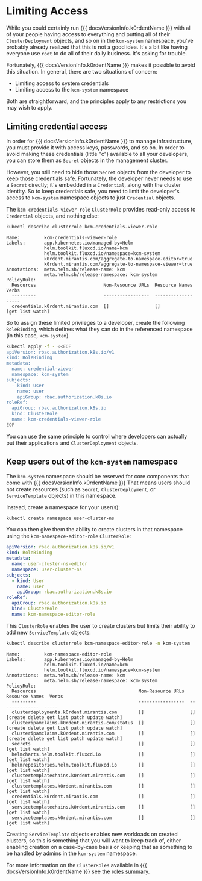 # Limiting Access

While you could certainly run {{{ docsVersionInfo.k0rdentName }}} with all of your people
having access to everything and putting all of their `ClusterDeployment` objects, and so on
in the `kcm-system` namespace, you've probably already realized that this is not a good idea.
It's a bit like having everyone use `root` to do all of their daily business.  It's asking for
trouble.

Fortunately, {{{ docsVersionInfo.k0rdentName }}} makes it possible to avoid this situation. 
In general, there are two situations of concern:

* Limiting access to system credentials
* Limiting access to the `kcm-system` namespace

Both are straightforward, and the principles apply to any restrictions you may wish to apply.

## Limiting credential access

In order for {{{ docsVersionInfo.k0rdentName }}} to manage infrastructure, you must provide it
with access keys, passwords, and so on. In order to avoid making these credentials (little "c")
available to all your developers, you can store them as `Secret` objects in the management cluster.

However, you still need to hide those `Secret` objects from the developer to keep those credentials
safe.  Fortunately, the developer never needs to use a `Secret` directly; it's embedded in a `Credential`,
along with the cluster identity. So to keep credentials safe, you need to limit the developer's access
to `kcm-system` namespace objects to just `Credential` objects.

The `kcm-credentials-viewer-role` `ClusterRole` provides read-only access to `Credential` objects, 
and nothing else:

```bash
kubectl describe clusterrole kcm-credentials-viewer-role
```
```console
Name:         kcm-credentials-viewer-role
Labels:       app.kubernetes.io/managed-by=Helm
              helm.toolkit.fluxcd.io/name=kcm
              helm.toolkit.fluxcd.io/namespace=kcm-system
              k0rdent.mirantis.com/aggregate-to-namespace-editor=true
              k0rdent.mirantis.com/aggregate-to-namespace-viewer=true
Annotations:  meta.helm.sh/release-name: kcm
              meta.helm.sh/release-namespace: kcm-system
PolicyRule:
  Resources                         Non-Resource URLs  Resource Names  Verbs
  ---------                         -----------------  --------------  -----
  credentials.k0rdent.mirantis.com  []                 []              [get list watch]
```

So to assign these limited privileges to a developer, create the 
following `RoleBinding`, which defines what they can do in the referenced namespace
(in this case, `kcm-system`).

```bash
kubectl apply -f - <<EOF
apiVersion: rbac.authorization.k8s.io/v1
kind: RoleBinding
metadata:
  name: credential-viewer
  namespace: kcm-system
subjects:
  - kind: User
    name: user
    apiGroup: rbac.authorization.k8s.io
roleRef:
  apiGroup: rbac.authorization.k8s.io
  kind: ClusterRole
  name: kcm-credentials-viewer-role
EOF
```

You can use the same principle to control where developers can actually put their
applications and `ClusterDeployment` objects.


## Keep users out of the `kcm-system` namespace

The `kcm-system` namespace should be reserved for core components that come with {{{ docsVersionInfo.k0rdentName }}}
That means users should not create resources (such as `Secret`, `ClusterDeployment`, or `ServiceTemplate` objects) 
in this namespace.

Instead, create a namespace for your user(s):

```bash
kubectl create namespace user-cluster-ns
```

You can then give them the ability to create clusters in that namespace using the `kcm-namespace-editor-role`
`ClusterRole`:

```yaml
apiVersion: rbac.authorization.k8s.io/v1
kind: RoleBinding
metadata:
  name: user-cluster-ns-editor
  namespace: user-cluster-ns
subjects:
  - kind: User
    name: user
    apiGroup: rbac.authorization.k8s.io
roleRef:
  apiGroup: rbac.authorization.k8s.io
  kind: ClusterRole
  name: kcm-namespace-editor-role
```

This `ClusterRole` enables the user to create clusters but limits their ability to add 
new `ServiceTemplate` objects:

```bash
kubectl describe clusterrole kcm-namespace-editor-role -n kcm-system
```
```console
Name:         kcm-namespace-editor-role
Labels:       app.kubernetes.io/managed-by=Helm
              helm.toolkit.fluxcd.io/name=kcm
              helm.toolkit.fluxcd.io/namespace=kcm-system
Annotations:  meta.helm.sh/release-name: kcm
              meta.helm.sh/release-namespace: kcm-system
PolicyRule:
  Resources                                      Non-Resource URLs  Resource Names  Verbs
  ---------                                      -----------------  --------------  -----
  clusterdeployments.k0rdent.mirantis.com        []                 []              [create delete get list patch update watch]
  clusteripamclaims.k0rdent.mirantis.com/status  []                 []              [create delete get list patch update watch]
  clusteripamclaims.k0rdent.mirantis.com         []                 []              [create delete get list patch update watch]
  secrets                                        []                 []              [get list watch]
  helmcharts.helm.toolkit.fluxcd.io              []                 []              [get list watch]
  helmrepositories.helm.toolkit.fluxcd.io        []                 []              [get list watch]
  clustertemplatechains.k0rdent.mirantis.com     []                 []              [get list watch]
  clustertemplates.k0rdent.mirantis.com          []                 []              [get list watch]
  credentials.k0rdent.mirantis.com               []                 []              [get list watch]
  servicetemplatechains.k0rdent.mirantis.com     []                 []              [get list watch]
  servicetemplates.k0rdent.mirantis.com          []                 []              [get list watch]
```

Creating `ServiceTemplate` objects enables new workloads on created clusters, so this
is something that you will want to keep track of, either enabling creation on a case-by-case
basis or keeping that as something to be handled by admins in the `kcm-system` namespace.

For more information on the `ClusterRoles` available in {{{ docsVersionInfo.k0rdentName }}}
see the [roles summary](roles-summary.md).